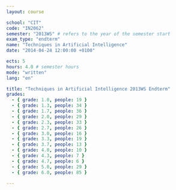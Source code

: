 ```yaml
---
layout: course

school: "CIT"
code: "IN2062"
semester: "2013WS" # refers to the year of the semester start
exam_type: "endterm"
name: "Techniques in Artificial Intelligence"
date: "2014-04-24 12:00:00 +0100"

ects: 5
hours: 4.0 # semester hours
mode: "written"
lang: "en"

title: "Techniques in Artificial Intelligence 2013WS Endterm"
grades:
  - { grade: 1.0, people: 19 }
  - { grade: 1.3, people: 34 }
  - { grade: 1.7, people: 36 }
  - { grade: 2.0, people: 29 }
  - { grade: 2.3, people: 33 }
  - { grade: 2.7, people: 26 }
  - { grade: 3.0, people: 16 }
  - { grade: 3.3, people: 19 }
  - { grade: 3.7, people: 13 }
  - { grade: 4.0, people: 10 }
  - { grade: 4.3, people: 7 }
  - { grade: 4.7, people: 6 }
  - { grade: 5.0, people: 29 }
  - { grade: 6.0, people: 85 }

---
```

